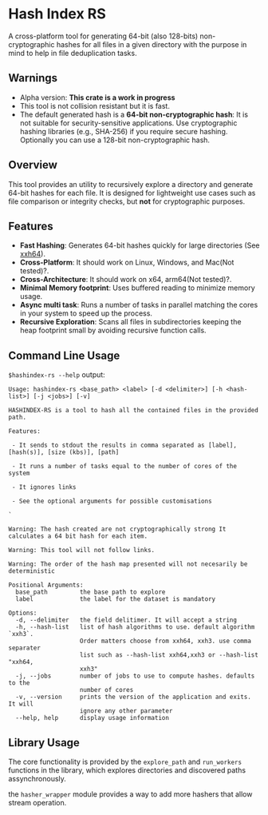 # Hash Index RS

A cross-platform tool for generating 64-bit (also 128-bits) non-cryptographic hashes for all files in a given directory with the purpose in mind to help in file deduplication tasks.

## Warnings

- Alpha version: **This crate is a work in progress**
- This tool is not collision resistant but it is fast.
- The default generated hash is a **64-bit non-cryptographic hash**: It is not suitable for security-sensitive applications. Use cryptographic hashing libraries (e.g., SHA-256) if you require secure hashing. Optionally you can use a 128-bit non-cryptographic hash.


## Overview

This tool provides an utility to recursively explore a directory and generate 64-bit hashes for each file. It is designed for lightweight use cases such as file comparison or integrity checks, but **not** for cryptographic purposes.

## Features

- **Fast Hashing**: Generates 64-bit hashes quickly for large directories (See [xxh64](https://crates.io/crates/xxhash-rust)).
- **Cross-Platform**: It should work on Linux, Windows, and Mac(Not tested)?.
- **Cross-Architecture**: It should work on x64, arm64(Not tested)?.
- **Minimal Memory footprint**: Uses buffered reading to minimize memory usage.
- **Async multi task**: Runs a number of tasks in parallel matching the cores in your system to speed up the process.
- **Recursive Exploration**: Scans all files in subdirectories keeping the heap footprint small by avoiding recursive function calls.

## Command Line Usage

`$hashindex-rs --help` output:
```
Usage: hashindex-rs <base_path> <label> [-d <delimiter>] [-h <hash-list>] [-j <jobs>] [-v]

HASHINDEX-RS is a tool to hash all the contained files in the provided path.

Features:

 - It sends to stdout the results in comma separated as [label], [hash(s)], [size (kbs)], [path]

 - It runs a number of tasks equal to the number of cores of the system

 - It ignores links

 - See the optional arguments for possible customisations

`

Warning: The hash created are not cryptographically strong It calculates a 64 bit hash for each item.

Warning: This tool will not follow links.

Warning: The order of the hash map presented will not necesarily be deterministic

Positional Arguments:
  base_path         the base path to explore
  label             the label for the dataset is mandatory

Options:
  -d, --delimiter   the field delitimer. It will accept a string
  -h, --hash-list   list of hash algorithms to use. default algorithm `xxh3`.
                    Order matters choose from xxh64, xxh3. use comma separater
                    list such as --hash-list xxh64,xxh3 or --hash-list "xxh64,
                    xxh3"
  -j, --jobs        number of jobs to use to compute hashes. defaults to the
                    number of cores
  -v, --version     prints the version of the application and exits. It will
                    ignore any other parameter
  --help, help      display usage information
```

## Library Usage

The core functionality is provided by the `explore_path` and `run_workers` functions in the library, which explores directories and discovered paths assynchronously.

the `hasher_wrapper` module provides a way to add more hashers that allow stream operation.
